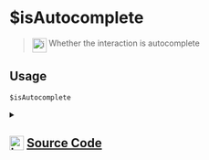 # $isAutocomplete
> <img align="top" src="https://upload.wikimedia.org/wikipedia/commons/thumb/e/e4/Infobox_info_icon.svg/160px-Infobox_info_icon.svg.png?20150409153300" alt="image" width="25" height="auto"> Whether the interaction is autocomplete
## Usage
```
$isAutocomplete
```
<details>
<summary>
    
## <img align="top" src="https://cdn4.iconfinder.com/data/icons/iconsimple-logotypes/512/github-512.png" alt="image" width="25" height="auto">  [Source Code](https://github.com/tryforge/ForgeScript-V2/blob/main/src/native/isAutocomplete.ts)
    
</summary>
    
```ts
import { NativeFunction, Return } from "../structures"

export default new NativeFunction({
    name: "$isAutocomplete",
    version: "1.0.6",
    description: "Whether the interaction is autocomplete",
    unwrap: false,
    execute(ctx) {
        return this.success(Boolean(ctx.interaction?.isAutocomplete()))
    },
})

```
    
</details>